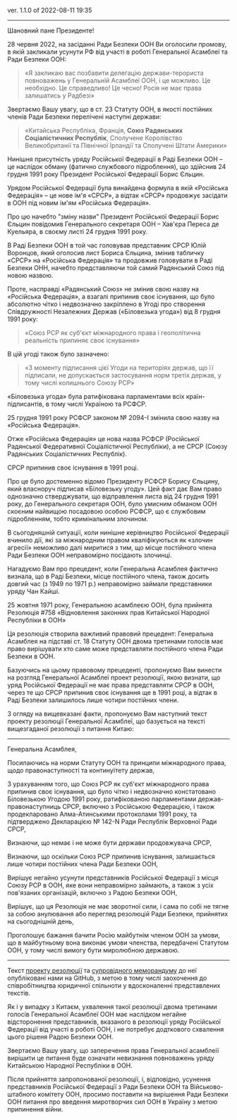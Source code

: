 ver. 1.1.0  of 2022-08-11 19:35 


------ 

Шановний пане Президенте!

28 червня 2022, на засіданні Ради Безпеки ООН Ви оголосили промову, в якій закликали усунути РФ від участі в роботі Генеральної Асамблеї та Ради Безпеки ООН:

> «Я закликаю вас позбавити делегацію держави-терориста повноважень у Генеральній Асамблеї ООН, і це можливо. Це необхідно. Це справедливо! Це чесно! Росія не має права залишатись у Радбезі» 

Звертаємо Вашу увагу, що в ст. 23 Статуту ООН, в якості постійних членів Ради Безпеки перелічені наступні держави:

> «Китайська Республіка, Франція, **Союз Радянських Соціалістичних Республік**, Сполучене Королівство Великобританії та Північної Ірландії та Сполучені Штати Америки» 

Нинішня присутність уряду Російської Федерації в Раді Безпеки ООН – це наслідок обману (фатично службового підроблення), що здійснив 24 грудня 1991 року Президент Російської Федерації Борис Єльцин. 

Урядом Російської Федерації була винайдена формула в якій «Російська Федерація» – це нове ім'я «СРСР», а відтак «СРСР» продовжує засідати в ООН під новим ім'ям «Російська Федерація». 

Про цю начебто "зміну назви" Президент Російської Федерації Борис Єльцин повідомив Генерального секретаря ООН – Хав'єра Переса де Куельяра, в своєму листі 24 грудня 1991 року.

В Раді Безпеки ООН в той час головував представник СРСР Юлій Воронцов, який оголосив лист Бориса Єльцина, змінив табличку «СРСР» на «Російська Федерація» та продовжив головувати в Раді Безпеки ОНН, начебто представляючи той самий Радянський Союз під новою назвою. 

Проте, насправді «Радянський Союз» не змінив свою назву на «Російська Федерація», а взагалі припинив своє існування, що було абсолютно чітко і недвозначно закріплено в Угоді про створення Співдружності Незалежних Держав («Біловезька угода») від 8 грудня 1991 року:

> «Союз РСР як суб'єкт міжнародного права і геополітична реальність припиняє своє існування» 

В цій угоді також було зазначено: 

> «З моменту  підписання цієї Угоди на територіях держав, що її підписали, не допускається застосування норм третіх держав, у тому числі колишнього Союзу РСР» 

«Біловезька угода» була ратифікована парламентами всіх країн-підписантів, в тому числі Україною та РСФСР. 

25 грудня 1991 року РСФСР законом № 2094-I змінила свою назву на «Російська Федерація». 

Отже «Російська Федерація» це нова назва РСФСР (Російської Радянської Федеративної Соціалістичної Республіки), а не СРСР (Союзу Радянських Соціалістичних Республік). 

СРСР припинив своє існування в 1991 році.

Про це було достеменно відомо Президенту РСФСР Борису Єльцину, який власноруч підписав «Біловезьку угоду». 
Цей факт дає Вам право однозначно стверджувати, що відправлення листа від 24 грудня 1991 року,  до Генерального секретаря ООН, було умисним обманом ООН скоєним найвищою посадовою особою РСФСР, що є службовим підробленням, тобто кримінальним злочином. 

В сьогодняшній ситуації, коли нинішне керівництво Російської Федерації вчинило дії, які за міжнародним правом кваліфікуються як «злочин агресії» неможливо далі миритися з тим, що місце постійного члена Ради Безпеки ООН неправомірно посідають злочинці. 

Нагадуємо Вам про прецедент, коли Генеральна Асамблея фактично визнала, що в Раді Безпеки, місце постійного члена, також досить довгий час (з 1949 по 1971 р.) неправомірно займали представники уряду Чан Кайші. 

25 жовтня 1971 року, Генеральною асамблеєю ООН, була прийнята Резолюція #758 «Відновлення законних прав Китайської Народної Республіки в ООН»

Ця резолюція створила важливий правовий прецедент: 
Генеральна Асамблея на підставі ст. 18 Статуту ООН двома третинами голосів має право вирішувати хто саме може представляти постійного члена Ради Безпеки в ООН.

Базуючись на цьому правовому прецеденті, пропонуємо Вам винести на розгляд Генеральної Асамблеї проект резолюції, якою визнати, що уряд Російської Федерації не має права представляти СРСР в ООН, через те що СРСР припинив своє існування ще в 1991 році, а відтак в Раді Безпеки залишилось лише чотири постійних члени.

З огляду на вищевказані факти, пропонуємо Вам наступний текст проекту резолюції Генеральної Асамблеї, що базується на тексті вищезгаданої резолюції з питання Китаю: 

--------------------------
Генеральна Асамблея, 

Посилаючись на норми Статуту ООН та принципи міжнародного права, щодо правонаступності та континуїтету держав, 

З урахуванням того, що Союз РСР як суб'єкт міжнародного права припинив своє існування, що було чітко і недвозначно констатовано Біловезькою Угодою 1991 року, ратифікованою парламентами держав-правонаступниць СРСР, включно з Російською Федерацією, і також продекларовано Алма-Атинськими протоколами 1991 року, та підтверджено Декларацією № 142-N Ради Республік Верховної Ради СРСР, 

Визнаючи, що немає і не може бути держави продовжувача СРСР, 

Визнаючи, що оскільки Союз РСР припинив існування, залишається лише чотири постійних члена Ради Безпеки ООН,

Вирішує негайно усунути представників Російської Федерації з місця Союзу РСР в ООН, яке вони неправомірно займають, а також з усіх пов'язаних організацій, включно з Радою Безпеки ООН, 

Вирішує, що ця Резолюція не має зворотної сили, і сама по собі не тягне за собою анулювання або перегляд резолюцій Ради Безпеки, прийнятих на сьогоднішній день, 

Проголошує бажання бачити Росію майбутнім членом ООН за умови, що в майбутньому вона виконає умови членства, передбачені Статутом ООН, у тому числі вимогу бути миролюбною державою.

--------------------------

Текст [проекту резолюції](https://github.com/ageyev/un-su/blob/main/GA_Resolution.md) та [супровідного меморандуму](https://github.com/ageyev/un-su/blob/main/Explanatory_memorandum.md) до неї опубліковані нами на GitHub, з метою в тому числі заохочення до співробітництва юридичної спільноти у вдосконаленні представлених текстів. 

Як і у випадку з Китаєм, ухвалення такої резолюції двома третинами голосів Генеральної Асамблеї ООН має наслідком негайне відсторонення представників, вказаного в резолюції уряду Російської Федерації від участі в роботі ООН, і не потребує додткового схвалення цього рішеня Радою Безпеки ООН. 

Звертаємо Вашу увагу, що заперечення права Генеральної асамблеії вирішити це питання буде означати невизнання повноважень уряду Китайською Народної Республіки в ООН. 

Після прийняття запропонованої резолюції, і, відповідно, усунення представників Російської Федерації з Ради Безпеки ООН та Військово-штабного комітету ООН, просимо поставити на вирішення Ради Безпеки ООН питання про введення миротворчих сил ООН в Україну з метою припинення війни.
